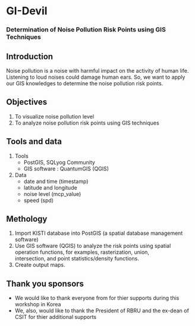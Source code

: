 # GI-Devil
### Determination  of Noise Pollution Risk Points using GIS Techniques
                                      
## Introduction 
Noise pollution is a noise with harmful impact on the activity of human life. Listening to loud noises could damage human ears. So, we 
want to apply our GIS knowledges to determine the noise pollution risk points.


## Objectives
1. To visualize noise pollution level
2. To analyze noise pollution risk points using GIS techniques

## Tools and data
 1. Tools
    * PostGIS, SQLyog Community
    * GIS software : QuantumGIS (QGIS)
 2. Data
    * date and time (timestamp)
    * latitude and longitude
    * noise level (mcp_value)
    * speed (spd)
 ## Methology
 1. Import KISTI database into PostGIS (a spatial database management software)
 2. Use GIS software (QGIS) to analyze the risk points using spatial operation functions, for examples, rasterization, union,       
 intersection, and point statistics/density functions.
 3. Create output maps.


## Thank you sponsors

* We would like to thank everyone from <KISTI> for thier supports during this workshop in Korea
* We, also, would like to thank the President of RBRU and the ex-dean of CSIT for thier additional supports


